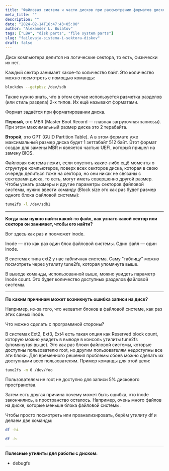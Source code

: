```yaml
---
title: "Файловая система и части дисков при рассмотрении форматов дисков"
meta_title: ""
description: ""
date: "2024-02-14T16:47:43+05:00"
author: "Alexander L. Bulatov"
tags: ["LBA", "disk parts", "file system parts"]
slug: "failovaja-sistema-i-sektora-diskov"
draft: false
---
```


Диск компьютера делится на логические сектора, то есть, физически их нет.

Каждый сектор занимает какое-то количество байт. Это количество можно посмотреть с помощью команды:

```bash
blockdev --getpbsz /dev/sdb
```

Также нужно знать, что в этом случае используется разметка разделов (или стиль раздела) 2-х типов. Их ещё называют форматами.

Формат задаётся при форматировании диска.

**Первый**, это MBR (Master Boot Record — главная загрузочная записьы). При этом максимальный размер диска это 2 терабайта.

**Второй**, это GPT (GUID Partition Table). А в этом формате уже максимальный размер диска будет 1 зеттабайт 512 байт. Этот формат создан для замены MBR и является частью UEFI, который пришел на замену BIOS.

Файловая система лежит, если опустить какие-либо ещё моменты о структуре компьютеров, поверх всех секторов диска, которая в свою очередь делиться тоже на сектора, но они никак не связаны с секторами диска, то есть, могут иметь совершенно другой размер. Чтобы узнать размеры и другие параметры секторов файловой системы, нужно ввести команду (Block size это как раз будет размер одного блока файловой системы):

```bash
tune2fs -l /dev/sdb1
```

<hr>

**Когда нам нужно найти какой-то файл, как узнать какой сектор или сектора он занимает, чтобы его найти?** 

Вот здесь как раз и пооможет inode. 

Inode — это как раз один блок файловой системы. Один файл — один inode.

В системах типа ext2 у нас табличная система. Саму "таблицу" можно посмотреть через утилиту tune2fs, которая упомянута выше.

В выводе команды, использованной выше, можно увидеть параметр Inode count. Это будет количество доступных разделов файловой системы.

<hr>

**По каким причинам может возникнуть ошибка записи на диск?**

Например, из-за того, что нехватит блоков в файловой системе, как раз этих самых inode.

Что можно сделать с программной стороны?

В системах Ext2, Ext3, Ext4 есть такая опция как Reserved block count, которую можно увидеть в выводе в консоль утилиты tune2fs (упомянутая выше). Это как раз блоки файловой системы, которые доступны пользователю root, но другим пользователям недоступны все эти блоки. Для временного решения проблемы сбоев можно сделать их доступными всех пользователям. Пример команды для этой цели:

```bash
tune2fs -m 0 /dev/foo
```

Пользователям не root не доступно для записи 5% дискового пространства.

Затем есть другая причина почему может быть ошибка, это inode закончились, а пространство осталось. Например, очень много файлов на диске, которые меньше блока файловой системы.

Чтобы просто посмотреть или проанализировать, берём утилиту df и делаем две команды:

```bash
df -hi
```

```bash
df -h
```

<hr>

**Полезные утилиты для работы с диском:**

- debugfs